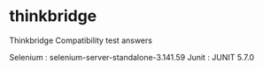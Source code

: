 # thinkbridge
Thinkbridge Compatibility test answers

Selenium  :  selenium-server-standalone-3.141.59
Junit : JUNIT 5.7.0
